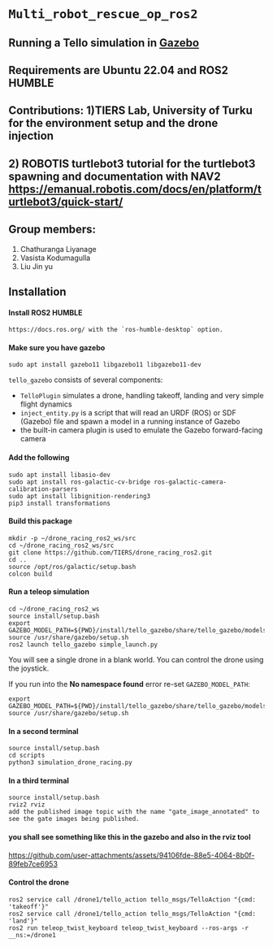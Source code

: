 



# `Multi_robot_rescue_op_ros2`
## Running a Tello simulation in [Gazebo](http://gazebosim.org/)
## Requirements are Ubuntu 22.04 and ROS2 HUMBLE
## Contributions: 1)TIERS Lab, University of Turku for the environment setup and the drone injection
##                2) ROBOTIS turtlebot3 tutorial for the turtlebot3 spawning and documentation with NAV2 https://emanual.robotis.com/docs/en/platform/turtlebot3/quick-start/
## Group members: 
1) Chathuranga Liyanage 
2) Vasista Kodumagulla
3) Liu Jin yu


## Installation
#### Install ROS2 HUMBLE
    https://docs.ros.org/ with the `ros-humble-desktop` option.
#### Make sure you have gazebo 
    sudo apt install gazebo11 libgazebo11 libgazebo11-dev
`tello_gazebo` consists of several components:
* `TelloPlugin` simulates a drone, handling takeoff, landing and very simple flight dynamics
* `inject_entity.py` is a script that will read an URDF (ROS) or SDF (Gazebo) file and spawn a model in a running instance of Gazebo
* the built-in camera plugin is used to emulate the Gazebo forward-facing camera
#### Add the following
    sudo apt install libasio-dev
    sudo apt install ros-galactic-cv-bridge ros-galactic-camera-calibration-parsers 
    sudo apt install libignition-rendering3 
    pip3 install transformations


#### Build this package
    mkdir -p ~/drone_racing_ros2_ws/src
    cd ~/drone_racing_ros2_ws/src
    git clone https://github.com/TIERS/drone_racing_ros2.git
    cd ..
    source /opt/ros/galactic/setup.bash
    colcon build
    
#### Run a teleop simulation

    cd ~/drone_racing_ros2_ws
    source install/setup.bash
    export GAZEBO_MODEL_PATH=${PWD}/install/tello_gazebo/share/tello_gazebo/models
    source /usr/share/gazebo/setup.sh
    ros2 launch tello_gazebo simple_launch.py
    
You will see a single drone in a blank world.
You can control the drone using the joystick.

If you run into the **No namespace found** error re-set `GAZEBO_MODEL_PATH`:

    export GAZEBO_MODEL_PATH=${PWD}/install/tello_gazebo/share/tello_gazebo/models
    source /usr/share/gazebo/setup.sh
#### In a second terminal 
    source install/setup.bash
    cd scripts
    python3 simulation_drone_racing.py
#### In a third terminal     
    source install/setup.bash
    rviz2 rviz
    add the published image topic with the name "gate_image_annotated" to see the gate images being published.

#### you shall see something like this in the gazebo and also in the rviz tool


https://github.com/user-attachments/assets/94106fde-88e5-4064-8b0f-89feb7ce6953


    

#### Control the drone 
    ros2 service call /drone1/tello_action tello_msgs/TelloAction "{cmd: 'takeoff'}"
    ros2 service call /drone1/tello_action tello_msgs/TelloAction "{cmd: 'land'}"
    ros2 run teleop_twist_keyboard teleop_twist_keyboard --ros-args -r __ns:=/drone1






